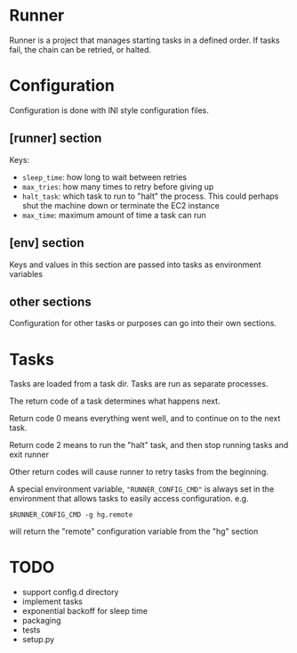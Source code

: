 # Runner

Runner is a project that manages starting tasks in a defined order. If tasks
fail, the chain can be retried, or halted.

# Configuration

Configuration is done with INI style configuration files.

## [runner] section
Keys:

- `sleep_time`: how long to wait between retries
- `max_tries`: how many times to retry before giving up
- `halt_task`: which task to run to "halt" the process. This could perhaps shut
  the machine down or terminate the EC2 instance
- `max_time`: maximum amount of time a task can run

## [env] section
Keys and values in this section are passed into tasks as environment variables

## other sections
Configuration for other tasks or purposes can go into their own sections.


# Tasks
Tasks are loaded from a task dir.
Tasks are run as separate processes.

The return code of a task determines what happens next.

Return code 0 means everything went well, and to continue on to the next task.

Return code 2 means to run the "halt" task, and then stop running tasks and exit runner

Other return codes will cause runner to retry tasks from the beginning.

A special environment variable, `"RUNNER_CONFIG_CMD"` is always set in the
environment that allows tasks to easily access configuration. e.g.

    $RUNNER_CONFIG_CMD -g hg.remote

will return the "remote" configuration variable from the "hg" section


# TODO
- support config.d directory
- implement tasks
- exponential backoff for sleep time
- packaging
- tests
- setup.py
